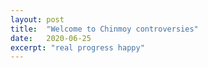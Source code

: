 ```yaml
---
layout: post
title:  "Welcome to Chinmoy controversies"
date:   2020-06-25
excerpt: "real progress happy"
---
```

